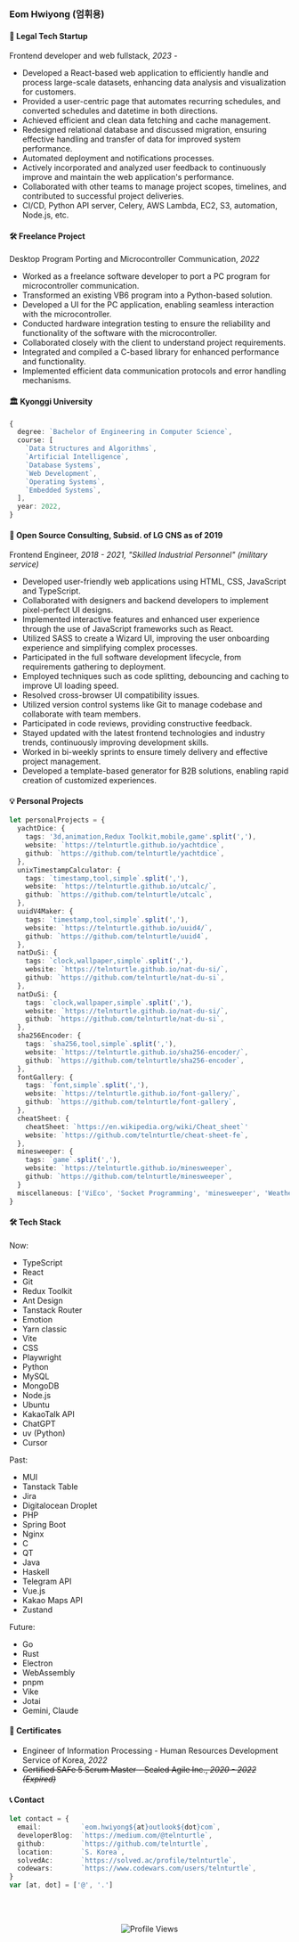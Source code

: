 ### Eom Hwiyong (엄휘용)

#### 🏢 Legal Tech Startup

Frontend developer and web fullstack, *2023 -*

- Developed a React-based web application to efficiently handle and process large-scale datasets, enhancing data analysis and visualization for customers.
- Provided a user-centric page that automates recurring schedules, and converted schedules and datetime in both directions.
- Achieved efficient and clean data fetching and cache management.
- Redesigned relational database and discussed migration, ensuring effective handling and transfer of data for improved system performance.
- Automated deployment and notifications processes.
- Actively incorporated and analyzed user feedback to continuously improve and maintain the web application's performance.
- Collaborated with other teams to manage project scopes, timelines, and contributed to successful project deliveries.
- CI/CD, Python API server, Celery, AWS Lambda, EC2, S3, automation, Node.js, etc.


#### 🛠️ Freelance Project

Desktop Program Porting and Microcontroller Communication, *2022*

- Worked as a freelance software developer to port a PC program for microcontroller communication.
- Transformed an existing VB6 program into a Python-based solution.
- Developed a UI for the PC application, enabling seamless interaction with the microcontroller.
- Conducted hardware integration testing to ensure the reliability and functionality of the software with the microcontroller.
- Collaborated closely with the client to understand project requirements.
- Integrated and compiled a C-based library for enhanced performance and functionality.
- Implemented efficient data communication protocols and error handling mechanisms.

#### 🏛️ Kyonggi University

```ts
{
  degree: `Bachelor of Engineering in Computer Science`,
  course: [
    `Data Structures and Algorithms`,
    `Artificial Intelligence`,
    `Database Systems`,
    `Web Development`,
    `Operating Systems`,
    `Embedded Systems`,
  ],
  year: 2022,
}
```

#### 🏢 Open Source Consulting, Subsid. of LG CNS as of 2019

Frontend Engineer, *2018 - 2021, "Skilled Industrial Personnel" (military service)*

- Developed user-friendly web applications using HTML, CSS, JavaScript and TypeScript.
- Collaborated with designers and backend developers to implement pixel-perfect UI designs.
- Implemented interactive features and enhanced user experience through the use of JavaScript frameworks such as React.
- Utilized SASS to create a Wizard UI, improving the user onboarding experience and simplifying complex processes.
- Participated in the full software development lifecycle, from requirements gathering to deployment.
- Employed techniques such as code splitting, debouncing and caching to improve UI loading speed.
- Resolved cross-browser UI compatibility issues.
- Utilized version control systems like Git to manage codebase and collaborate with team members.
- Participated in code reviews, providing constructive feedback.
- Stayed updated with the latest frontend technologies and industry trends, continuously improving development skills.
- Worked in bi-weekly sprints to ensure timely delivery and effective project management.
- Developed a template-based generator for B2B solutions, enabling rapid creation of customized experiences.

#### 💡 Personal Projects

```ts
let personalProjects = {
  yachtDice: {
    tags: '3d,animation,Redux Toolkit,mobile,game'.split(','),
    website: `https://telnturtle.github.io/yachtdice`,
    github: `https://github.com/telnturtle/yachtdice`,
  },
  unixTimestampCalculator: {
    tags: `timestamp,tool,simple`.split(','),
    website: `https://telnturtle.github.io/utcalc/`,
    github: `https://github.com/telnturtle/utcalc`,
  },
  uuidV4Maker: {
    tags: `timestamp,tool,simple`.split(','),
    website: `https://telnturtle.github.io/uuid4/`,
    github: `https://github.com/telnturtle/uuid4`,
  },
  natDuSi: {
    tags: `clock,wallpaper,simple`.split(','),
    website: `https://telnturtle.github.io/nat-du-si/`,
    github: `https://github.com/telnturtle/nat-du-si`,
  },
  natDuSi: {
    tags: `clock,wallpaper,simple`.split(','),
    website: `https://telnturtle.github.io/nat-du-si/`,
    github: `https://github.com/telnturtle/nat-du-si`,
  },
  sha256Encoder: {
    tags: `sha256,tool,simple`.split(','),
    website: `https://telnturtle.github.io/sha256-encoder/`,
    github: `https://github.com/telnturtle/sha256-encoder`,
  },
  fontGallery: {
    tags: `font,simple`.split(','),
    website: `https://telnturtle.github.io/font-gallery/`,
    github: `https://github.com/telnturtle/font-gallery`,
  },
  cheatSheet: {
    cheatSheet: `https://en.wikipedia.org/wiki/Cheat_sheet`'
    website: `https://github.com/telnturtle/cheat-sheet-fe`,
  },
  minesweeper: {
    tags: `game`.split(','),
    website: `https://telnturtle.github.io/minesweeper`,
    github: `https://github.com/telnturtle/minesweeper`,
  }
  miscellaneous: ['ViEco', 'Socket Programming', 'minesweeper', 'Weather Forecaster Chatbot', 'online bookstore', 'device driver', 'SIC assembler', 'Telegram Log Compressor']
}
```

#### 🛠️ Tech Stack

Now:
- TypeScript
- React
- Git
- Redux Toolkit
- Ant Design
- Tanstack Router
- Emotion
- Yarn classic
- Vite
- CSS
- Playwright
- Python
- MySQL
- MongoDB
- Node.js
- Ubuntu
- KakaoTalk API
- ChatGPT
- uv (Python)
- Cursor

Past:
- MUI
- Tanstack Table
- Jira
- Digitalocean Droplet
- PHP
- Spring Boot
- Nginx
- C
- QT
- Java
- Haskell
- Telegram API
- Vue.js
- Kakao Maps API
- Zustand

Future:
- Go
- Rust
- Electron
- WebAssembly
- pnpm
- Vike
- Jotai
- Gemini, Claude


#### 📜 Certificates

- Engineer of Information Processing - Human Resources Development Service of Korea, *2022*
- ~~Certified SAFe 5 Scrum Master - Scaled Agile Inc., *2020 - 2022 (Expired)*~~

#### 📞 Contact

```ts
let contact = {
  email:          `eom.hwiyong${at}outlook${dot}com`,
  developerBlog:  `https://medium.com/@telnturtle`,
  github:         `https://github.com/telnturtle`,
  location:       `S. Korea`,
  solvedAc:       `https://solved.ac/profile/telnturtle`,
  codewars:       `https://www.codewars.com/users/telnturtle`,
}
var [at, dot] = ['@', '.']
```


<br />
<br />
<p style="text-align:center;">
<img src="https://komarev.com/ghpvc/?username=telnturtle&style=flat-square&color=blue" title="Profile Views" alt="Profile Views">
</p>
